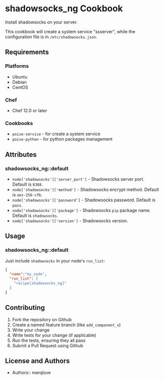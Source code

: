 # shadowsocks_ng Cookbook

Install shadowsocks on your server.

This cookbook will create a system service "ssserver", while the configuration file is in `/etc/shadowsocks.json`.


## Requirements

### Platforms

- Ubuntu
- Debian
- CentOS

### Chef

- Chef 12.0 or later

### Cookbooks

- `poise-service` - for create a system service
- `poise-python` - for python packages management

## Attributes

### shadowsocks_ng::default

- `node['shadowsocks']['server_port']` - Shadowsocks server port. Default is `8388`.
- `node['shadowsocks']['method']` - Shadowsocks encrypt method. Default is `aes-256-cfb`.
- `node['shadowsocks']['password']` - Shadowsocks password. Default is `pass`.
- `node['shadowsocks']['package']` - Shadowsocks `pip` package name. Default is `shadowsocks`.
- `node['shadowsocks']['version']` - Shadowsocks version.

## Usage

### shadowsocks_ng::default

Just include `shadowsocks` in your node's `run_list`:

```json
{
  "name":"my_node",
  "run_list": [
    "recipe[shadowsocks_ng]"
  ]
}
```

## Contributing

1. Fork the repository on Github
2. Create a named feature branch (like `add_component_x`)
3. Write your change
4. Write tests for your change (if applicable)
5. Run the tests, ensuring they all pass
6. Submit a Pull Request using Github

## License and Authors

- Authors:: merqlove

